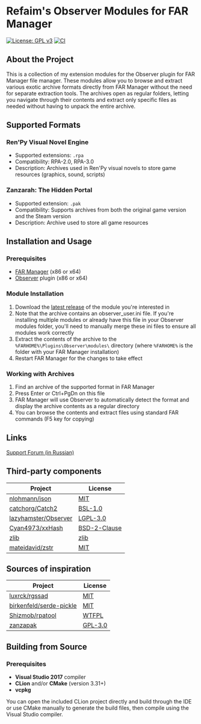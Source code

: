 # Refaim's Observer Modules for FAR Manager

[![License: GPL v3](https://img.shields.io/badge/License-GPLv3-blue.svg)](https://www.gnu.org/licenses/gpl-3.0)
[![CI](https://github.com/refaim/ObserverModules/actions/workflows/main.yml/badge.svg)](https://github.com/refaim/ObserverModules/actions/workflows/main.yml)

## About the Project

This is a collection of my extension modules for the Observer plugin for FAR Manager file manager. These modules allow
you to browse and extract various exotic archive formats directly from FAR Manager without the need for separate
extraction tools. The archives open as regular folders, letting you navigate through their contents and extract only
specific files as needed without having to unpack the entire archive.

## Supported Formats

### Ren'Py Visual Novel Engine

- Supported extensions: `.rpa`
- Compatibility: RPA-2.0, RPA-3.0
- Description: Archives used in Ren'Py visual novels to store game resources (graphics, sound, scripts)

### Zanzarah: The Hidden Portal

- Supported extension: `.pak`
- Compatibility: Supports archives from both the original game version and the Steam version
- Description: Archive used to store all game resources

## Installation and Usage

### Prerequisites

- [FAR Manager](https://farmanager.com/download.php?l=en) (x86 or x64)
- [Observer](https://github.com/lazyhamster/Observer/releases) plugin (x86 or x64)

### Module Installation

1. Download the [latest release](https://github.com/refaim/ObserverModules/releases/latest) of the module you're
   interested in
2. Note that the archive contains an observer_user.ini file. If you're installing multiple modules or already have this
   file in your Observer modules folder, you'll need to manually merge these ini files to ensure all modules work
   correctly
3. Extract the contents of the archive to the `%FARHOME%\Plugins\Observer\modules\` directory (where `%FARHOME%` is the
   folder with your FAR Manager installation)
4. Restart FAR Manager for the changes to take effect

### Working with Archives

1. Find an archive of the supported format in FAR Manager
2. Press Enter or Ctrl+PgDn on this file
3. FAR Manager will use Observer to automatically detect the format and display the archive contents as a regular
   directory
4. You can browse the contents and extract files using standard FAR commands (F5 key for copying)

## Links

[Support Forum (in Russian)](https://forum.farmanager.com/viewtopic.php?t=12729)

## Third-party components

| Project                                                         | License                             |
|-----------------------------------------------------------------|-------------------------------------|
| [nlohmann/json](https://github.com/nlohmann/json)               | [MIT](licenses/json.txt)            |
| [catchorg/Catch2](https://github.com/catchorg/Catch2)           | [BSL-1.0](licenses/Catch2.txt)      |
| [lazyhamster/Observer](https://github.com/lazyhamster/Observer) | [LGPL-3.0](licenses/Observer.txt)   |
| [Cyan4973/xxHash](https://github.com/Cyan4973/xxHash)           | [BSD-2-Clause](licenses/xxHash.txt) |
| [zlib](https://zlib.net)                                        | [zlib](licenses/zlib.txt)           |
| [mateidavid/zstr](https://github.com/mateidavid/zstr)           | [MIT](licenses/zstr.txt)            |

## Sources of inspiration

| Project                                                               | License                          |
|-----------------------------------------------------------------------|----------------------------------|
| [luxrck/rgssad](https://github.com/luxrck/rgssad)                     | [MIT](licenses/rgssad.txt)       |
| [birkenfeld/serde-pickle](https://github.com/birkenfeld/serde-pickle) | [MIT](licenses/serde-pickle.txt) |
| [Shizmob/rpatool](https://github.com/Shizmob/rpatool)                 | [WTFPL](licenses/rpatool.txt)    |
| [zanzapak](https://aluigi.altervista.org/papers.htm#others-file)      | [GPL-3.0](licenses/zanzapak.txt) |

## Building from Source

### Prerequisites

- **Visual Studio 2017** compiler
- **CLion** and/or **CMake** (version 3.31+)
- **vcpkg**

You can open the included CLion project directly and build through the IDE or use CMake manually to generate the build
files, then compile using the Visual Studio compiler.
